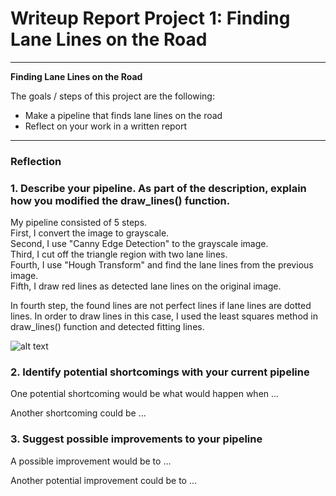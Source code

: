 # **Writeup Report Project 1: Finding Lane Lines on the Road**

---

**Finding Lane Lines on the Road**

The goals / steps of this project are the following:
* Make a pipeline that finds lane lines on the road
* Reflect on your work in a written report


[//]: # (Image References)

[image1]: ./examples/grayscale.jpg "Grayscale"
[image2]: ./examples/grayscale.jpg "Grayscale"

---

### Reflection

### 1. Describe your pipeline. As part of the description, explain how you modified the draw_lines() function.

My pipeline consisted of 5 steps.  
  First, I convert the image to grayscale.  
  Second, I use "Canny Edge Detection" to the grayscale image.  
  Third, I cut off the triangle region with two lane lines.  
  Fourth, I use "Hough Transform" and find the lane lines from the previous image.  
  Fifth, I draw red lines as detected lane lines on the original image.  

In fourth step, the found lines are not perfect lines if lane lines are dotted lines. In order to draw lines in this case, I used the least squares method in draw_lines() function and detected fitting lines.

![alt text][image1]


### 2. Identify potential shortcomings with your current pipeline


One potential shortcoming would be what would happen when ...

Another shortcoming could be ...


### 3. Suggest possible improvements to your pipeline

A possible improvement would be to ...

Another potential improvement could be to ...
